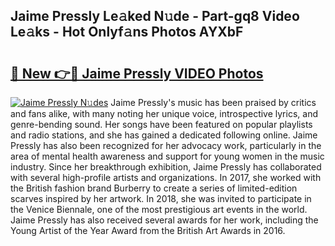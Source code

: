 ## Jaime Pressly Le𝚊ked N𝚞de - Part-gq8 Video Le𝚊ks - Hot Onlyf𝚊ns Photos AYXbF

# <h2><a href="http://ab2982.deff.icu/?id=Jaime+Pressly">🔗 New 👉🔴 Jaime Pressly VIDEO Photos</a></h2>

[![Jaime Pressly N𝚞des](https://i.imgur.com/rIISA9y.gif)](http://ab2982.deff.icu/?id=Jaime+Pressly)
Jaime Pressly's music has been praised by critics and fans alike, with many noting her unique voice, introspective lyrics, and genre-bending sound. Her songs have been featured on popular playlists and radio stations, and she has gained a dedicated following online. Jaime Pressly has also been recognized for her advocacy work, particularly in the area of mental health awareness and support for young women in the music industry. Since her breakthrough exhibition, Jaime Pressly has collaborated with several high-profile artists and organizations. In 2017, she worked with the British fashion brand Burberry to create a series of limited-edition scarves inspired by her artwork. In 2018, she was invited to participate in the Venice Biennale, one of the most prestigious art events in the world. Jaime Pressly has also received several awards for her work, including the Young Artist of the Year Award from the British Art Awards in 2016.
